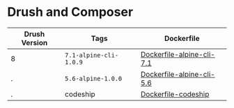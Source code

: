 Drush and Composer
==================


|Drush Version | Tags|Dockerfile|
|--------|---------------|------------|
|8| `7.1-alpine-cli-1.0.9` | [Dockerfile-alpine-cli-7.1](https://github.com/digitalpulp/cli/blob/master/8/Dockerfile-alpine-cli-7.1)|
| .|`5.6-alpine-1.0.0` | [Dockerfile-alpine-cli-5.6](https://github.com/digitalpulp/cli/blob/master/8/Dockerfile-alpine-cli-5.6)|
| .|codeship|[Dockerfile-codeship](https://github.com/digitalpulp/cli/blob/master/8/Dockerfile-codeship)|
